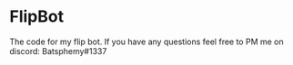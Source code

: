 # FlipBot

The code for my flip bot. If you have any questions feel free to PM me on discord: Batsphemy#1337
